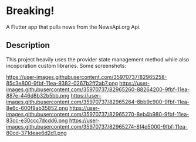 # Breaking!

A Flutter app that pulls news from the NewsApi.org Api.

## Description

This project heavily uses the provider state management method
while also incoporation custom libraries. Some screenshots:

https://user-images.githubusercontent.com/35970737/82965258-85c3e800-9fbf-11ea-9382-0267b2ff2ab7.png
https://user-images.githubusercontent.com/35970737/82965260-88264200-9fbf-11ea-887e-446d8b32b5bb.png
https://user-images.githubusercontent.com/35970737/82965264-8bb9c900-9fbf-11ea-8e6c-600f9ab35852.png
https://user-images.githubusercontent.com/35970737/82965270-8eb4b980-9fbf-11ea-83cc-e30ccc7dcdd6.png
https://user-images.githubusercontent.com/35970737/82965274-8f4d5000-9fbf-11ea-80cd-371deae6d2d1.png

